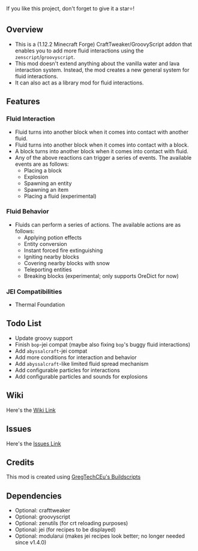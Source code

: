 If you like this project, don't forget to give it a star⭐!

## Overview
- This is a (1.12.2 Minecraft Forge) CraftTweaker/GroovyScript addon that enables you to add more fluid interactions using the `zenscript`/`groovyscript`.
- This mod doesn't extend anything about the vanilla water and lava interaction system. Instead, the mod creates a new general system for fluid interactions.
- It can also act as a library mod for fluid interactions.

## Features
### Fluid Interaction
- Fluid turns into another block when it comes into contact with another fluid.
- Fluid turns into another block when it comes into contact with a block.
- A block turns into another block when it comes into contact with fluid. 
- Any of the above reactions can trigger a series of events. The available events are as follows:
  - Placing a block
  - Explosion
  - Spawning an entity
  - Spawning an item
  - Placing a fluid (experimental)
### Fluid Behavior
- Fluids can perform a series of actions. The available actions are as follows:
  - Applying potion effects
  - Entity conversion
  - Instant forced fire extinguishing
  - Igniting nearby blocks
  - Covering nearby blocks with snow
  - Teleporting entities
  - Breaking blocks (experimental; only supports OreDict for now)
### JEI Compatibilities
- Thermal Foundation

## Todo List
- Update groovy support
- Finish `bop`-jei compat (maybe also fixing `bop`'s buggy fluid interactions)
- Add `abyssalcraft`-jei compat
- Add more conditions for interaction and behavior
- Add `abyssalcraft`-like limited fluid spread mechanism
- Add configurable particles for interactions
- Add configurable particles and sounds for explosions

## Wiki
Here's the [Wiki Link](https://github.com/tttsaurus/Fluid-Interaction-Tweaker/wiki)

## Issues
Here's the [Issues Link](https://github.com/tttsaurus/Fluid-Interaction-Tweaker/issues)

## Credits
This mod is created using [GregTechCEu's Buildscripts](https://github.com/GregTechCEu/Buildscripts)

## Dependencies
- Optional: crafttweaker
- Optional: groovyscript
- Optional: zenutils (for crt reloading purposes)
- Optional: jei (for recipes to be displayed)
- Optional: modularui (makes jei recipes look better; no longer needed since v1.4.0)
